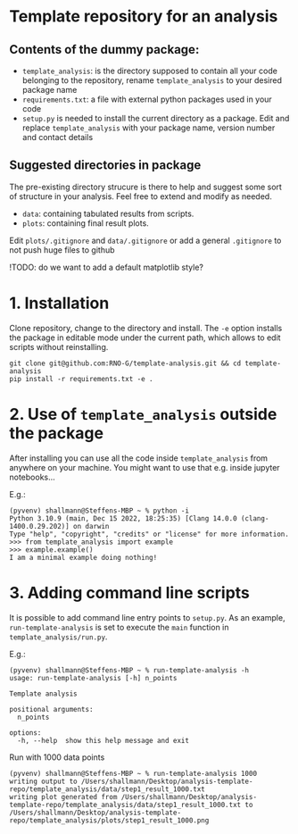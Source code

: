 # Template repository for an analysis

## Contents of the dummy package:
- `template_analysis`: is the directory supposed to contain all your code belonging to the repository, rename `template_analysis` to your desired package name
- `requirements.txt`: a file with external python packages used in your code
- `setup.py` is needed to install the current directory as a package. Edit and replace `template_analysis` with your package name, version number and contact details


## Suggested directories in package
The pre-existing directory strucure is there to help and suggest some sort of structure in your analysis. Feel free to extend and modify as needed.

- `data`: containing tabulated results from scripts.
- `plots`: containing final result plots.

Edit `plots/.gitignore` and `data/.gitignore` or add a general `.gitignore` to not push huge files to github

!TODO: do we want to add a default matplotlib style?

# 1. Installation
Clone repository, change to the directory and install. The `-e` option installs the package in editable mode under the current path, which allows to edit scripts without reinstalling.

```
git clone git@github.com:RNO-G/template-analysis.git && cd template-analysis
pip install -r requirements.txt -e .
```
# 2. Use of `template_analysis` outside the package
After installing you can use all the code inside `template_analysis` from anywhere on your machine. You might want to use that e.g. inside jupyter notebooks...

E.g.: 
```
(pyvenv) shallmann@Steffens-MBP ~ % python -i
Python 3.10.9 (main, Dec 15 2022, 18:25:35) [Clang 14.0.0 (clang-1400.0.29.202)] on darwin
Type "help", "copyright", "credits" or "license" for more information.
>>> from template_analysis import example
>>> example.example()
I am a minimal example doing nothing!
```

# 3. Adding command line scripts
It is possible to add command line entry points to `setup.py`. As an example, `run-template-analysis` is set to execute the `main` function in `template_analysis/run.py`.

E.g.:
```
(pyvenv) shallmann@Steffens-MBP ~ % run-template-analysis -h  
usage: run-template-analysis [-h] n_points

Template analysis

positional arguments:
  n_points

options:
  -h, --help  show this help message and exit
```
Run with 1000 data points
```
(pyvenv) shallmann@Steffens-MBP ~ % run-template-analysis 1000
writing output to /Users/shallmann/Desktop/analysis-template-repo/template_analysis/data/step1_result_1000.txt
writing plot generated from /Users/shallmann/Desktop/analysis-template-repo/template_analysis/data/step1_result_1000.txt to /Users/shallmann/Desktop/analysis-template-repo/template_analysis/plots/step1_result_1000.png
```
